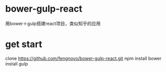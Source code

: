 # bower-gulp-react
用bower＋gulp搭建react项目，类似知乎的应用

# get start
clone https://github.com/fengnovo/bower-gulp-react.git
npm install
bower install
gulp

